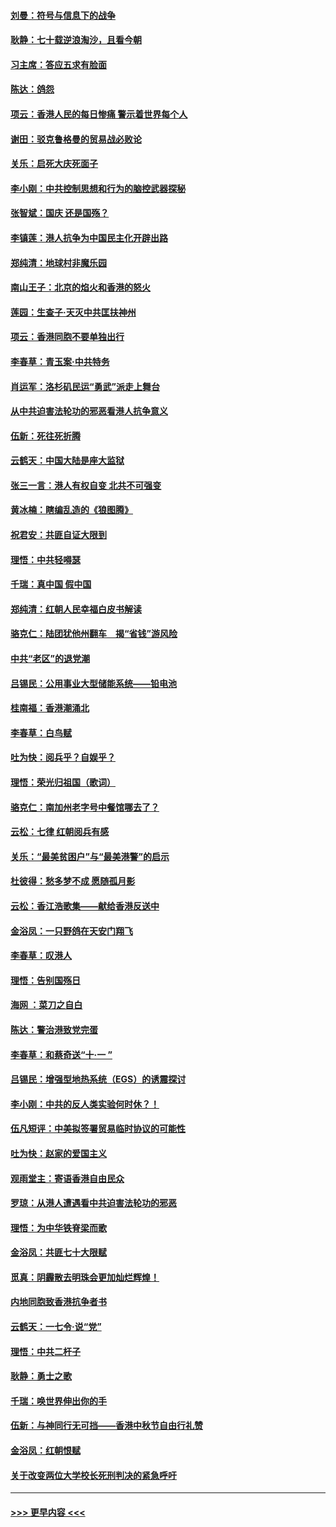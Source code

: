 #### [刘曼：符号与信息下的战争](../pages/nsc993/n11564655.md?t=10032211) 
#### [耿静：七十载逆浪淘沙，且看今朝](../pages/nsc993/n11564520.md?t=10032211) 
#### [习主席：答应五求有脸面](../pages/nsc993/n11563953.md?t=10032211) 
#### [陈达：鸽怨](../pages/nsc993/n11561879.md?t=10032211) 
#### [项云：香港人民的每日惨痛  警示着世界每个人](../pages/nsc993/n11559273.md?t=10032211) 
#### [谢田：驳克鲁格曼的贸易战必败论](../pages/nsc993/n11555840.md?t=10032211) 
#### [关乐：启死大庆死面子](../pages/nsc993/n11556823.md?t=10032211) 
#### [李小刚：中共控制思想和行为的脑控武器探秘](../pages/nsc993/n11556776.md?t=10032211) 
#### [张智斌：国庆  还是国殇？](../pages/nsc993/n11556617.md?t=10032211) 
#### [李镇莲：港人抗争为中国民主化开辟出路](../pages/nsc993/n11556570.md?t=10032211) 
#### [郑纯清：地球村非魔乐园](../pages/nsc993/n11555415.md?t=10032211) 
#### [南山王子：北京的焰火和香港的怒火](../pages/nsc993/n11555318.md?t=10032211) 
#### [莲园：生查子·天灭中共匡扶神州](../pages/nsc993/n11555302.md?t=10032211) 
#### [项云：香港同胞不要单独出行](../pages/nsc993/n11555276.md?t=10032211) 
#### [李春草：青玉案‧中共特务](../pages/nsc993/n11552356.md?t=10032211) 
#### [肖运军：洛杉矶民运“勇武”派走上舞台](../pages/nsc993/n11551595.md?t=10032211) 
#### [从中共迫害法轮功的邪恶看港人抗争意义](../pages/nsc993/n11540858.md?t=10032211) 
#### [伍新：死往死折腾](../pages/nsc993/n11550174.md?t=10032211) 
#### [云鹤天：中国大陆是座大监狱](../pages/nsc993/n11550155.md?t=10032211) 
#### [张三一言：港人有权自变 北共不可强变](../pages/nsc993/n11550132.md?t=10032211) 
#### [黄冰楠：瞎编乱造的《狼图腾》](../pages/nsc993/n11550082.md?t=10032211) 
#### [祝君安：共匪自证大限到](../pages/nsc993/n11550041.md?t=10032211) 
#### [理悟：中共轻嘚瑟](../pages/nsc993/n11547978.md?t=10032211) 
#### [千瑞：真中国 假中国](../pages/nsc993/n11547865.md?t=10032211) 
#### [郑纯清：红朝人民幸福白皮书解读](../pages/nsc993/n11547499.md?t=10032211) 
#### [骆克仁：陆团犹他州翻车　揭“省钱”游风险](../pages/nsc993/n11546977.md?t=10032211) 
#### [中共“老区”的退党潮](../pages/nsc993/n11545995.md?t=10032211) 
#### [吕锡民：公用事业大型储能系统——铅电池](../pages/nsc993/n11545701.md?t=10032211) 
#### [桂南福：香港潮涌北](../pages/nsc993/n11545682.md?t=10032211) 
#### [李春草：白鸟赋](../pages/nsc993/n11545663.md?t=10032211) 
#### [吐为快：阅兵乎？自娱乎？](../pages/nsc993/n11545625.md?t=10032211) 
#### [理悟：荣光归祖国（歌词）](../pages/nsc993/n11545616.md?t=10032211) 
#### [骆克仁：南加州老字号中餐馆哪去了？](../pages/nsc993/n11545120.md?t=10032211) 
#### [云松：七律 红朝阅兵有感](../pages/nsc993/n11542394.md?t=10032211) 
#### [关乐：“最美贫困户”与“最美港警”的启示](../pages/nsc993/n11542252.md?t=10032211) 
#### [杜彼得：愁多梦不成 愿随孤月影](../pages/nsc993/n11540296.md?t=10032211) 
#### [云松：香江浩歌集——献给香港反送中](../pages/nsc993/n11540149.md?t=10032211) 
#### [金浴凤：一只野鸽在天安门翔飞](../pages/nsc993/n11540280.md?t=10032211) 
#### [李春草：叹港人](../pages/nsc993/n11540119.md?t=10032211) 
#### [理悟：告别国殇日](../pages/nsc993/n11539610.md?t=10032211) 
#### [海网 ：菜刀之自白](../pages/nsc993/n11539597.md?t=10032211) 
#### [陈达：警治港致党完蛋](../pages/nsc993/n11538127.md?t=10032211) 
#### [李春草：和蔡奇送“十·一 ”](../pages/nsc993/n11537810.md?t=10032211) 
#### [吕锡民：增强型地热系统（EGS）的诱震探讨](../pages/nsc993/n11537765.md?t=10032211) 
#### [李小刚：中共的反人类实验何时休？！](../pages/nsc993/n11537669.md?t=10032211) 
#### [伍凡短评：中美拟签署贸易临时协议的可能性](../pages/nsc993/n11536773.md?t=10032211) 
#### [吐为快：赵家的爱国主义](../pages/nsc993/n11536750.md?t=10032211) 
#### [观雨堂主：寄语香港自由民众](../pages/nsc993/n11536735.md?t=10032211) 
#### [罗琼：从港人遭遇看中共迫害法轮功的邪恶](../pages/nsc993/n11507862.md?t=10032211) 
#### [理悟：为中华铁脊梁而歌](../pages/nsc993/n11534458.md?t=10032211) 
#### [金浴凤：共匪七十大限赋](../pages/nsc993/n11534434.md?t=10032211) 
#### [觅真：阴霾散去明珠会更加灿烂辉煌！](../pages/nsc993/n11531858.md?t=10032211) 
#### [内地同胞致香港抗争者书](../pages/nsc993/n11531645.md?t=10032211) 
#### [云鹤天：一七令‧说“党”](../pages/nsc993/n11529099.md?t=10032211) 
#### [理悟：中共二杆子](../pages/nsc993/n11529046.md?t=10032211) 
#### [耿静：勇士之歌](../pages/nsc993/n11527562.md?t=10032211) 
#### [千瑞：唤世界伸出你的手](../pages/nsc993/n11526942.md?t=10032211) 
#### [伍新：与神同行无可挡——香港中秋节自由行礼赞](../pages/nsc993/n11526801.md?t=10032211) 
#### [金浴凤：红朝恨赋](../pages/nsc993/n11524312.md?t=10032211) 
#### [关于改变两位大学校长死刑判决的紧急呼吁](../pages/nsc993/n11524103.md?t=10032211) 

----
#### [ >>> 更早内容 <<< ](../indexes/nsc993-earlier.md)
